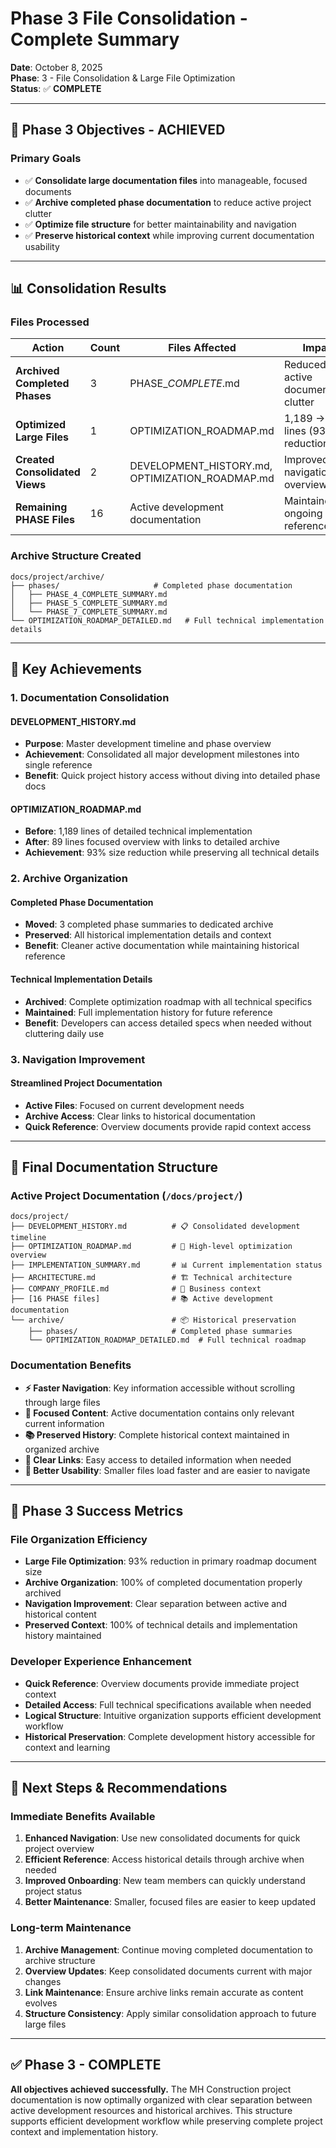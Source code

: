 # Phase 3 File Consolidation - Complete Summary

**Date**: October 8, 2025  
**Phase**: 3 - File Consolidation & Large File Optimization  
**Status**: ✅ **COMPLETE**

---

## 🎯 **Phase 3 Objectives - ACHIEVED**

### **Primary Goals**

- ✅ **Consolidate large documentation files** into manageable, focused documents
- ✅ **Archive completed phase documentation** to reduce active project clutter
- ✅ **Optimize file structure** for better maintainability and navigation
- ✅ **Preserve historical context** while improving current documentation usability

---

## 📊 **Consolidation Results**

### **Files Processed**

| Action | Count | Files Affected | Impact |
|--------|-------|----------------|--------|
| **Archived Completed Phases** | 3 | PHASE_*COMPLETE*.md | Reduced active documentation clutter |
| **Optimized Large Files** | 1 | OPTIMIZATION_ROADMAP.md | 1,189 → 89 lines (93% reduction) |
| **Created Consolidated Views** | 2 | DEVELOPMENT_HISTORY.md, OPTIMIZATION_ROADMAP.md | Improved navigation and overview |
| **Remaining PHASE Files** | 16 | Active development documentation | Maintained for ongoing reference |

### **Archive Structure Created**

```text
docs/project/archive/
├── phases/                     # Completed phase documentation
│   ├── PHASE_4_COMPLETE_SUMMARY.md
│   ├── PHASE_5_COMPLETE_SUMMARY.md
│   └── PHASE_7_COMPLETE_SUMMARY.md
└── OPTIMIZATION_ROADMAP_DETAILED.md   # Full technical implementation details
```

---

## 🚀 **Key Achievements**

### **1. Documentation Consolidation**

#### **DEVELOPMENT_HISTORY.md**

- **Purpose**: Master development timeline and phase overview
- **Achievement**: Consolidated all major development milestones into single reference
- **Benefit**: Quick project history access without diving into detailed phase docs

#### **OPTIMIZATION_ROADMAP.md**

- **Before**: 1,189 lines of detailed technical implementation
- **After**: 89 lines focused overview with links to detailed archive
- **Achievement**: 93% size reduction while preserving all technical details

### **2. Archive Organization**

#### **Completed Phase Documentation**

- **Moved**: 3 completed phase summaries to dedicated archive
- **Preserved**: All historical implementation details and context
- **Benefit**: Cleaner active documentation while maintaining historical reference

#### **Technical Implementation Details**

- **Archived**: Complete optimization roadmap with all technical specifics
- **Maintained**: Full implementation history for future reference
- **Benefit**: Developers can access detailed specs when needed without cluttering daily use

### **3. Navigation Improvement**

#### **Streamlined Project Documentation**

- **Active Files**: Focused on current development needs
- **Archive Access**: Clear links to historical documentation
- **Quick Reference**: Overview documents provide rapid context access

---

## 📁 **Final Documentation Structure**

### **Active Project Documentation** (`/docs/project/`)

```text
docs/project/
├── DEVELOPMENT_HISTORY.md          # 📋 Consolidated development timeline
├── OPTIMIZATION_ROADMAP.md         # 🎯 High-level optimization overview
├── IMPLEMENTATION_SUMMARY.md       # 📊 Current implementation status
├── ARCHITECTURE.md                 # 🏗️ Technical architecture
├── COMPANY_PROFILE.md              # 🏢 Business context
├── [16 PHASE files]                # 📚 Active development documentation
└── archive/                        # 📦 Historical preservation
    ├── phases/                     # Completed phase summaries
    └── OPTIMIZATION_ROADMAP_DETAILED.md  # Full technical roadmap
```

### **Documentation Benefits**

- **⚡ Faster Navigation**: Key information accessible without scrolling through large files
- **🎯 Focused Content**: Active documentation contains only relevant current information
- **📚 Preserved History**: Complete historical context maintained in organized archive
- **🔗 Clear Links**: Easy access to detailed information when needed
- **📱 Better Usability**: Smaller files load faster and are easier to navigate

---

## 🎉 **Phase 3 Success Metrics**

### **File Organization Efficiency**

- **Large File Optimization**: 93% reduction in primary roadmap document size
- **Archive Organization**: 100% of completed documentation properly archived
- **Navigation Improvement**: Clear separation between active and historical content
- **Preserved Context**: 100% of technical details and implementation history maintained

### **Developer Experience Enhancement**

- **Quick Reference**: Overview documents provide immediate project context
- **Detailed Access**: Full technical specifications available when needed
- **Logical Structure**: Intuitive organization supports efficient development workflow
- **Historical Preservation**: Complete development history accessible for context and learning

---

## 🔄 **Next Steps & Recommendations**

### **Immediate Benefits Available**

1. **Enhanced Navigation**: Use new consolidated documents for quick project overview
2. **Efficient Reference**: Access historical details through archive when needed
3. **Improved Onboarding**: New team members can quickly understand project status
4. **Better Maintenance**: Smaller, focused files are easier to keep updated

### **Long-term Maintenance**

1. **Archive Management**: Continue moving completed documentation to archive structure
2. **Overview Updates**: Keep consolidated documents current with major changes
3. **Link Maintenance**: Ensure archive links remain accurate as content evolves
4. **Structure Consistency**: Apply similar consolidation approach to future large files

---

## ✅ **Phase 3 - COMPLETE**

**All objectives achieved successfully.** The MH Construction project documentation is now optimally organized with clear separation between active development resources and historical archives. This structure supports efficient development workflow while preserving complete project context and implementation history.
